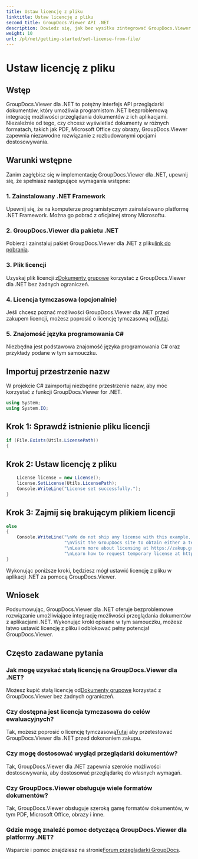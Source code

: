 ```yaml
---
title: Ustaw licencję z pliku
linktitle: Ustaw licencję z pliku
second_title: GroupDocs.Viewer API .NET
description: Dowiedz się, jak bez wysiłku zintegrować GroupDocs.Viewer for .NET z aplikacjami. Ustaw licencję, przeglądaj dokumenty i dostosuj wygląd przeglądarki.
weight: 10
url: /pl/net/getting-started/set-license-from-file/
---
```


# Ustaw licencję z pliku

## Wstęp
GroupDocs.Viewer dla .NET to potężny interfejs API przeglądarki dokumentów, który umożliwia programistom .NET bezproblemową integrację możliwości przeglądania dokumentów z ich aplikacjami. Niezależnie od tego, czy chcesz wyświetlać dokumenty w różnych formatach, takich jak PDF, Microsoft Office czy obrazy, GroupDocs.Viewer zapewnia niezawodne rozwiązanie z rozbudowanymi opcjami dostosowywania.
## Warunki wstępne
Zanim zagłębisz się w implementację GroupDocs.Viewer dla .NET, upewnij się, że spełniasz następujące wymagania wstępne:
### 1. Zainstalowany .NET Framework
Upewnij się, że na komputerze programistycznym zainstalowano platformę .NET Framework. Można go pobrać z oficjalnej strony Microsoftu.
### 2. GroupDocs.Viewer dla pakietu .NET
 Pobierz i zainstaluj pakiet GroupDocs.Viewer dla .NET z pliku[link do pobrania](https://releases.groupdocs.com/viewer/net/).
### 3. Plik licencji
 Uzyskaj plik licencji z[Dokumenty grupowe](https://purchase.groupdocs.com/buy) korzystać z GroupDocs.Viewer dla .NET bez żadnych ograniczeń.
### 4. Licencja tymczasowa (opcjonalnie)
 Jeśli chcesz poznać możliwości GroupDocs.Viewer dla .NET przed zakupem licencji, możesz poprosić o licencję tymczasową od[Tutaj](https://purchase.groupdocs.com/temporary-license/).
### 5. Znajomość języka programowania C#
Niezbędna jest podstawowa znajomość języka programowania C# oraz przykłady podane w tym samouczku.

## Importuj przestrzenie nazw
W projekcie C# zaimportuj niezbędne przestrzenie nazw, aby móc korzystać z funkcji GroupDocs.Viewer for .NET.

```csharp
using System;
using System.IO;
```

## Krok 1: Sprawdź istnienie pliku licencji
```csharp
if (File.Exists(Utils.LicensePath))
{
```
## Krok 2: Ustaw licencję z pliku
```csharp
    License license = new License();
    license.SetLicense(Utils.LicensePath);
    Console.WriteLine("License set successfully.");
}
```
## Krok 3: Zajmij się brakującym plikiem licencji
```csharp
else
{
    Console.WriteLine("\nWe do not ship any license with this example. " +
                      "\nVisit the GroupDocs site to obtain either a temporary or permanent license. " +
                      "\nLearn more about licensing at https://zakup.groupdocs.com/faqs/licensing. " +
                      "\nLearn how to request temporary license at https://zakup.groupdocs.com/tymczasowa-licencja.”);
}
```
Wykonując poniższe kroki, będziesz mógł ustawić licencję z pliku w aplikacji .NET za pomocą GroupDocs.Viewer.

## Wniosek
Podsumowując, GroupDocs.Viewer dla .NET oferuje bezproblemowe rozwiązanie umożliwiające integrację możliwości przeglądania dokumentów z aplikacjami .NET. Wykonując kroki opisane w tym samouczku, możesz łatwo ustawić licencję z pliku i odblokować pełny potencjał GroupDocs.Viewer.
## Często zadawane pytania
### Jak mogę uzyskać stałą licencję na GroupDocs.Viewer dla .NET?
 Możesz kupić stałą licencję od[Dokumenty grupowe](https://purchase.groupdocs.com/buy) korzystać z GroupDocs.Viewer bez żadnych ograniczeń.
### Czy dostępna jest licencja tymczasowa do celów ewaluacyjnych?
 Tak, możesz poprosić o licencję tymczasową[Tutaj](https://purchase.groupdocs.com/temporary-license/) aby przetestować GroupDocs.Viewer dla .NET przed dokonaniem zakupu.
### Czy mogę dostosować wygląd przeglądarki dokumentów?
Tak, GroupDocs.Viewer dla .NET zapewnia szerokie możliwości dostosowywania, aby dostosować przeglądarkę do własnych wymagań.
### Czy GroupDocs.Viewer obsługuje wiele formatów dokumentów?
Tak, GroupDocs.Viewer obsługuje szeroką gamę formatów dokumentów, w tym PDF, Microsoft Office, obrazy i inne.
### Gdzie mogę znaleźć pomoc dotyczącą GroupDocs.Viewer dla platformy .NET?
 Wsparcie i pomoc znajdziesz na stronie[Forum przeglądarki GroupDocs](https://forum.groupdocs.com/c/viewer/9).